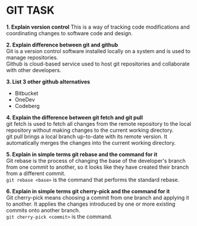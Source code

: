 # GIT TASK

**1.	Explain version control**  This is a way of tracking code modifications and coordinating changes to software code and design.

**2. 	Explain difference between git and github**  
	Git is a version control software installed locally on a system and is used to manage repositories.  
	Github is cloud-based service used to host git repositories and collaborate with other developers.

**3.	List 3 other github alternatives**  
- Bitbucket  
- OneDev  
- Codeberg  
 
**4.	Explain the difference between git fetch and git pull**  
	git fetch is used to fetch all changes from the remote repository to the local repository without making changes to the current working directory.  
	git pull brings a local branch up-to-date with its remote version. It automatically merges the changes into the current working directory.

**5.	Explain in simple terms git rebase and the command for it**  
	Git rebase is the process of changing the base of the developer's branch from one commit to another, so it looks like they have created their branch from a different commit.  
	`git rebase <base>` is the command that performs the standard rebase.

**6.	Explain in simple terms git cherry-pick and the command for it**  
	Git cherry-pick means choosing a commit from one branch and applying it to another. It applies the changes introduced by one or more existing commits onto another branch.  
	`git cherry-pick <commit>` is the command.
